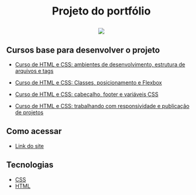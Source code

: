 # <p align="center" >  Projeto do portfólio  </p> 

<div align= "center"> <img src = "https://media2.giphy.com/media/v1.Y2lkPTc5MGI3NjExYTViNjYwYWZkY2JlMDM5ODE3ZDEzOTEzMDllNTg5YTE2ZjQ0ZDkzMiZjdD1n/49iI9xoTyVSWkD59pG/giphy.gif"></div>

## Cursos base para desenvolver o projeto

* [Curso de HTML e CSS: ambientes de desenvolvimento, estrutura de arquivos e tags](https://cursos.alura.com.br/certificate/748b79cd-e332-4005-8dec-aa1f72b59081)

* [Curso de HTML e CSS: Classes, posicionamento e Flexbox](https://cursos.alura.com.br/certificate/fc8b83ab-50ca-4230-9cd1-1435800a33b9)

* [Curso de HTML e CSS: cabeçalho, footer e variáveis CSS](https://cursos.alura.com.br/certificate/33731fa1-70a9-47d3-a28b-aa7af080399c)

* [Curso de HTML e CSS: trabalhando com responsividade e publicação de projetos](https://cursos.alura.com.br/certificate/af070b44-c1d0-44a8-a843-1904c51865cb)

## Como acessar
* [Link do site]()


## Tecnologias 
* [CSS](https://www.w3schools.com/css/)
* [HTML](https://www.w3schools.com/html/)
